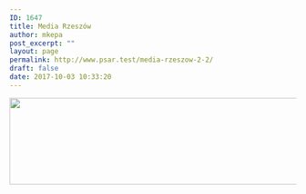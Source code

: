 ```yaml
---
ID: 1647
title: Media Rzeszów
author: mkepa
post_excerpt: ""
layout: page
permalink: http://www.psar.test/media-rzeszow-2-2/
draft: false
date: 2017-10-03 10:33:20
---
```

<a href="http://www.psar.test/wp-content/uploads/2017/08/mediarzeszowelo.png"><img class="alignnone size-full wp-image-1672" src="http://www.psar.test/wp-content/uploads/2017/10/media-rzeszów.png" alt="" width="966" height="153" /></a>